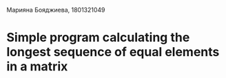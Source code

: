 Марияна Бояджиева, 1801321049

# Simple program calculating the longest sequence of equal elements in a matrix
